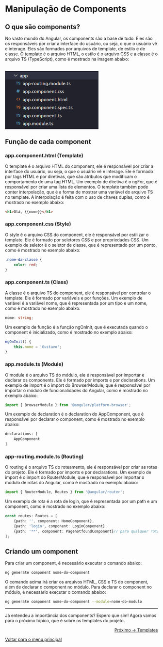 # Manipulação de Components

## O que são components?
No vasto mundo do Angular, os components são a base de tudo. Eles são os responsáveis por criar a interface do usuário, ou seja, o que o usuário vê e interage. Eles são formados por arquivos de template, de estilo e de classe. O template é o arquivo HTML, o estilo é o arquivo CSS e a classe é o arquivo TS (TypeScript), como é mostrado na imagem abaixo:

<br><img align="center" src="/content/image/componets.png" alt="Arquivos components"><br>

## Função de cada component
### app.component.html (Template)
O template é o arquivo HTML do component, ele é responsável por criar a interface do usuário, ou seja, o que o usuário vê e interage. Ele é formado por tags HTML e por diretivas, que são atributos que modificam o comportamento de uma tag HTML. Um exemplo de diretiva é o ngFor, que é responsável por criar uma lista de elementos. O template também pode conter interpolação, que é a forma de mostrar uma variável do arquivo TS no template. A interpolação é feita com o uso de chaves duplas, como é mostrado no exemplo abaixo:

```html
<h1>Olá, {{nome}}</h1>
```

### app.component.css (Style)
O style é o arquivo CSS do component, ele é responsável por estilizar o template. Ele é formado por seletores CSS e por propriedades CSS. Um exemplo de seletor é o seletor de classe, que é representado por um ponto, como é mostrado no exemplo abaixo:

```css
.nome-da-classe {
    color: red;
}
```

### app.component.ts (Class)
A classe é o arquivo TS do component, ele é responsável por controlar o template. Ele é formado por variáveis e por funções. Um exemplo de variável é a variável nome, que é representada por um tipo e um nome, como é mostrado no exemplo abaixo:

```ts
nome: string;
```

Um exemplo de função é a função ngOnInit, que é executada quando o component é inicializado, como é mostrado no exemplo abaixo:

```ts
ngOnInit() {
    this.nome = 'Gustavo';
}
```

### app.module.ts (Module)
O module é o arquivo TS do módulo, ele é responsável por importar e declarar os components. Ele é formado por imports e por declarations. Um exemplo de import é o import do BrowserModule, que é responsável por importar o módulo de funcionalidades do Angular, como é mostrado no exemplo abaixo:

```ts
import { BrowserModule } from '@angular/platform-browser';
```

Um exemplo de declaration é o declaration do AppComponent, que é responsável por declarar o component, como é mostrado no exemplo abaixo:

```ts
declarations: [
    AppComponent
]
```

### app-routing.module.ts (Routing)
O routing é o arquivo TS do roteamento, ele é responsável por criar as rotas do projeto. Ele é formado por imports e por declarations. Um exemplo de import é o import do RouterModule, que é responsável por importar o módulo de rotas do Angular, como é mostrado no exemplo abaixo:

```ts
import { RouterModule, Routes } from '@angular/router';
```

Um exemplo de rota é a rota de login, que é representada por um path e um component, como é mostrado no exemplo abaixo:

```ts
const routes: Routes = [
    {path: '', component: HomeComponent},
    {path: 'login', component: LoginComponent},
    {path: '**', component: PagenotfoundComponent}// para qualquer rota não encontrada
];
```

## Criando um component
Para criar um component, é necessário executar o comando abaixo:

```bash
ng generate component nome-do-component
```

O comando acima irá criar os arquivos HTML, CSS e TS do component, além de declarar o component no módulo. Para declarar o component no módulo, é necessário executar o comando abaixo:

```bash
ng generate component nome-do-component --module=nome-do-modulo
```

---

Já entendeu a importância dos components? Espero que sim! Agora vamos para o próximo tópico, que é sobre os templates do projeto.
<p align="right">
  <a href="https://github.com/gbiz0/angular4noobs/blob/main/content/aplicacao/template.md">Próximo -> Templates</a>
</p>

<p align="left">
  <a href="https://github.com/gbiz0/angular4noobs#roadmap">Voltar para o menu principal</a>
</p>


